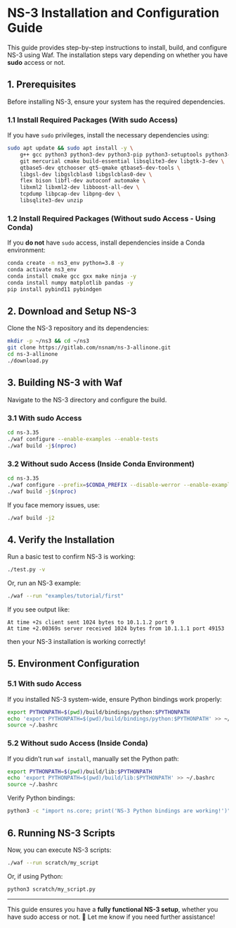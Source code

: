 # NS-3 Installation and Configuration Guide

This guide provides step-by-step instructions to install, build, and configure NS-3 using Waf. The installation steps vary depending on whether you have **sudo** access or not.

## **1. Prerequisites**

Before installing NS-3, ensure your system has the required dependencies.

### **1.1 Install Required Packages (With sudo Access)**
If you have `sudo` privileges, install the necessary dependencies using:

```bash
sudo apt update && sudo apt install -y \
    g++ gcc python3 python3-dev python3-pip python3-setuptools python3-numpy \
    git mercurial cmake build-essential libsqlite3-dev libgtk-3-dev \
    qtbase5-dev qtchooser qt5-qmake qtbase5-dev-tools \
    libgsl-dev libgslcblas0 libgslcblas0-dev \
    flex bison libfl-dev autoconf automake \
    libxml2 libxml2-dev libboost-all-dev \
    tcpdump libpcap-dev libpng-dev \
    libsqlite3-dev unzip
```

### **1.2 Install Required Packages (Without sudo Access - Using Conda)**
If you **do not** have `sudo` access, install dependencies inside a Conda environment:

```bash
conda create -n ns3_env python=3.8 -y
conda activate ns3_env
conda install cmake gcc gxx make ninja -y
conda install numpy matplotlib pandas -y
pip install pybind11 pybindgen
```

## **2. Download and Setup NS-3**

Clone the NS-3 repository and its dependencies:

```bash
mkdir -p ~/ns3 && cd ~/ns3
git clone https://gitlab.com/nsnam/ns-3-allinone.git
cd ns-3-allinone
./download.py
```

## **3. Building NS-3 with Waf**

Navigate to the NS-3 directory and configure the build.

### **3.1 With sudo Access**
```bash
cd ns-3.35
./waf configure --enable-examples --enable-tests
./waf build -j$(nproc)
```

### **3.2 Without sudo Access (Inside Conda Environment)**
```bash
cd ns-3.35
./waf configure --prefix=$CONDA_PREFIX --disable-werror --enable-examples --enable-tests
./waf build -j$(nproc)
```
If you face memory issues, use:
```bash
./waf build -j2
```

## **4. Verify the Installation**
Run a basic test to confirm NS-3 is working:

```bash
./test.py -v
```

Or, run an NS-3 example:

```bash
./waf --run "examples/tutorial/first"
```

If you see output like:
```
At time +2s client sent 1024 bytes to 10.1.1.2 port 9
At time +2.00369s server received 1024 bytes from 10.1.1.1 port 49153
```
then your NS-3 installation is working correctly!

## **5. Environment Configuration**

### **5.1 With sudo Access**
If you installed NS-3 system-wide, ensure Python bindings work properly:
```bash
export PYTHONPATH=$(pwd)/build/bindings/python:$PYTHONPATH
echo 'export PYTHONPATH=$(pwd)/build/bindings/python:$PYTHONPATH' >> ~/.bashrc
source ~/.bashrc
```

### **5.2 Without sudo Access (Inside Conda)**
If you didn’t run `waf install`, manually set the Python path:
```bash
export PYTHONPATH=$(pwd)/build/lib:$PYTHONPATH
echo 'export PYTHONPATH=$(pwd)/build/lib:$PYTHONPATH' >> ~/.bashrc
source ~/.bashrc
```

Verify Python bindings:
```bash
python3 -c "import ns.core; print('NS-3 Python bindings are working!')"
```

## **6. Running NS-3 Scripts**

Now, you can execute NS-3 scripts:
```bash
./waf --run scratch/my_script
```
Or, if using Python:
```bash
python3 scratch/my_script.py
```

---

This guide ensures you have a **fully functional NS-3 setup**, whether you have sudo access or not. 🚀 Let me know if you need further assistance!


